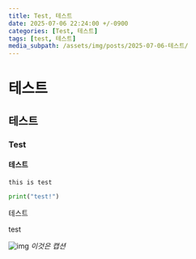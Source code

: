 ```yaml
---
title: Test, 테스트
date: 2025-07-06 22:24:00 +/-0900
categories: [Test, 테스트]
tags: [test, 테스트]
media_subpath: /assets/img/posts/2025-07-06-테스트/
---
```


# 테스트
## 테스트
### Test
#### 테스트

```text
this is test
```

```python
print("test!")
```

테스트  

test  

![img](github_identicon.png)
_이것은 캡션_
